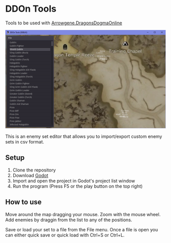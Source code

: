 # DDOn Tools

Tools to be used with [Arrowgene.DragonsDogmaOnline](https://github.com/sebastian-heinz/Arrowgene.DragonsDogmaOnline)

![Screenshot](info/readme%20screenshot.png)

This is an enemy set editor that allows you to import/export custom enemy sets in csv format.

## Setup

1. Clone the repository
2. Download [Godot](https://godotengine.org/)
3. Import and open the project in Godot's project list window
4. Run the program (Press F5 or the play button on the top right)

## How to use

Move around the map dragging your mouse. Zoom with the mouse wheel. Add enemies by draggin from the list to any of the positions.

Save or load your set to a file from the File menu. Once a file is open you can either quick save or quick load with Ctrl+S or Ctrl+L.

